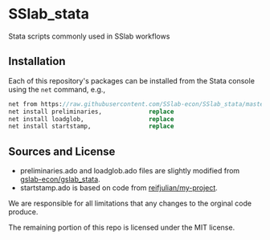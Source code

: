 # SSlab_stata
Stata scripts commonly used in SSlab workflows

## Installation

Each of this repository's packages can be installed from the Stata console 
using the `net` command, e.g.,
```stata
net from https://raw.githubusercontent.com/SSlab-econ/SSlab_stata/master/ado          
net install preliminaries,             replace
net install loadglob,                  replace
net install startstamp,                replace
```

## Sources and License

- preliminaries.ado and loadglob.ado files are slightly modified from [gslab-econ/gslab_stata](https://github.com/gslab-econ/gslab_stata). 
- startstamp.ado is based on code from [reifjulian/my-project](https://github.com/reifjulian/my-project).

We are responsible for all limitations that any changes to the orginal code produce.

The remaining portion of this repo is licensed under the MIT license.
